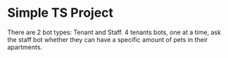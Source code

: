 # Simple TS Project
There are 2 bot types: Tenant and Staff. 4 tenants bots, one at a time, ask the staff bot whether they can have a specific amount of pets in their apartments.
